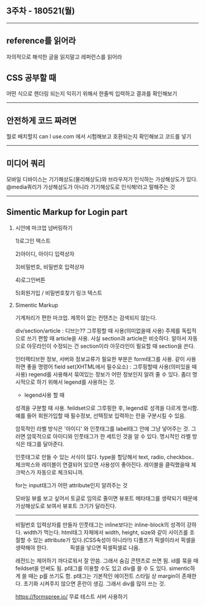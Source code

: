 ##  3주차 - 180521(월)
---
## reference를 읽어라
자의적으로 해석한 글을 읽지말고 레퍼런스를 읽어라

## CSS 공부할 때
어떤 식으로 렌더링 되는지 익히기 위해서 한줄씩 입력하고 결과를 확인해보기

---
## 안전하게 코드 짜려면
뭘로 배치할지 can I use.com 에서 시험해보고 호환되는지 확인해보고 코드를 넣기

---
## 미디어 쿼리
모바일 디바이스는 기기해상도(물리해상도)와 브라우저가 인식하는 가상해상도가 있다. @media쿼리가 가상해상도가 아니라 기기해상도로 인식해!라고 말해주는 것

---
## Simentic Markup for Login part

1. 시안에 마크업 넘버링하기

    1)로그인 텍스트

    2)아이디, 아이디 입력상자

    3)비밀번호, 비밀번호 입력상자

    4)로그인버튼
    
    5)회원가입 / 비밀번호찾기 링크 텍스트

2. Simentic Markup  

    기계처리가 편한 마크업.
    제목이 없는 컨텐츠는 검색되지 않는다. 

    div/section/article : 
    디브는?? 그루핑할 때 사용(의미없을때 사용)
    주제를 독립적으로 쓰기 편할 때 article을 사용. 사실 section과 article은 비슷하다. 알아서 자동으로 아웃라인이 수정되는 건 section이라 아웃라인이 필요할 때 section을 쓴다.

    인터렉티브한 정보, 서버와 정보교류가 필요한 부분은 form태그를 사용. 같이 사용하면 좋을 명령어
    field set(XHTML에서 필수요소) : 그루핑할때 사용(의미있을 때 사용) regend를 사용해서 묶여있는 정보가 어떤 정보인지 알려 줄 수 있다. 좀더 명시적으로 하기 위해서 legend를 사용하는 것. 

    * legend사용 할 때

    성격을 구분할 때 사용. feildset으로 그루핑한 후, legend로 성격을 다르게 명시함. 예를 들어 회원가입할 때 필수정보, 선택정보 입력하는 란을 구분시킬 수 있음. 

    암묵적인 라벨 방식은 '아이디' 와 인풋태그를 label태그 안에 그냥 넣어주는 것. 그러면 암묵적으로 아이디와 인풋태그가 한 세트인 것을  알 수 있다.
    명시적인 라벨 방식은 태그를 달아준다.

    인풋태그로 만들 수 있는 서식이 많다. type을 할당해서 text, radio, checkbox.. 체크박스와 레이블이 연결되어 있으면 사용성이 좋아진다. 레이블을 클릭했을때 체크박스가 자동으로 체크되니까. 

    for는 input태그가 어떤 attribute인지 알려주는 것

    모바일 뷰를 보고 싶어서 토글로 임의로 줄이면 뷰포트 메타태그를 생략되기 때문에 가상해상도로 보여서 뷰포트 크기가 달라진다.

    ---
    비밀번호 입력상자를 만들자
    인풋태그는 inline보다는 inline-block의 성격이 강하다. width가 먹는다. html태그 자체에서 width, height, size와 같이 사이즈를 조절할 수 있는 attribute가 있다.(CSS속성이 아니라!!) 디폴프가 픽셀이라서 픽셀을 생략해야 한다. <img width="50"/> 픽셀을 넣으면 픽셀픽셀로 나옴.

    레전드는 제어하기 까다로워서 잘 안씀. 그래서 숨김 콘텐츠로 쓰면 됨. id를 묶을 때 feildset을 안써도 됨. p태그를 이용할 수도 있고 div를 쓸 수 도 있다. simentic하게 쓸 때는 p를 쓰기도 함. p태그는 기본적인 에이전트 스타일 상 margin이 존재한다. 초기화 시켜주지 않으면 혼란이 생김. 그래서 div를 많이 쓰는 것. 

    https://formspree.io/ 무료 테스트 서버 사용하기
